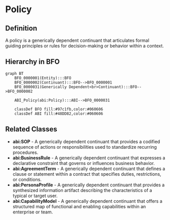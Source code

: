 # Policy

## Definition
A policy is a generically dependent continuant that articulates formal guiding principles or rules for decision-making or behavior within a context.

## Hierarchy in BFO
```mermaid
graph BT
    BFO_0000001(Entity):::BFO
    BFO_0000002(Continuant):::BFO-->BFO_0000001
    BFO_0000031(Generically Dependent<br>Continuant):::BFO-->BFO_0000002
    
    ABI_Policy(abi:Policy):::ABI-->BFO_0000031
    
    classDef BFO fill:#97c1fb,color:#060606
    classDef ABI fill:#48DD82,color:#060606
```

## Related Classes
- **abi:SOP** - A generically dependent continuant that provides a codified sequence of actions or responsibilities used to standardize recurring procedures.
- **abi:BusinessRule** - A generically dependent continuant that expresses a declarative constraint that governs or influences business behavior.
- **abi:AgreementTerm** - A generically dependent continuant that defines a clause or statement within a contract that specifies duties, restrictions, or conditions.
- **abi:PersonaProfile** - A generically dependent continuant that provides a synthesized information artifact describing the characteristics of a typical or target user.
- **abi:CapabilityModel** - A generically dependent continuant that offers a structured map of functional and enabling capabilities within an enterprise or team. 